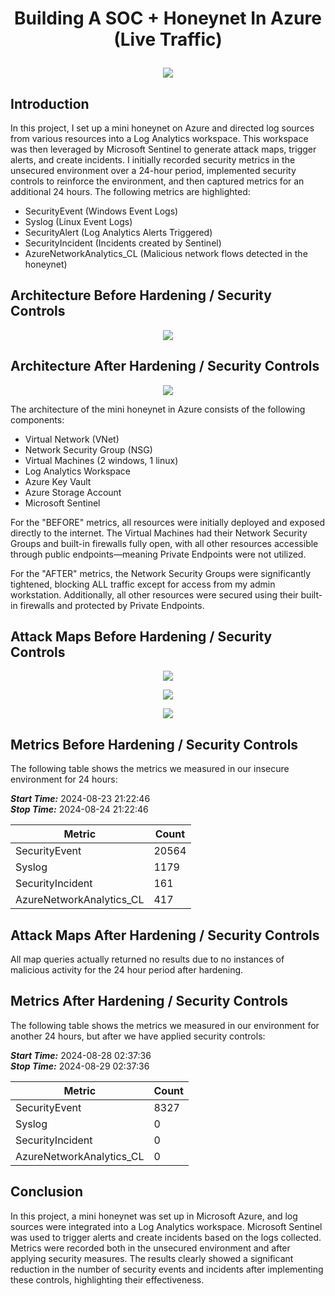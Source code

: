 # <p align="center"> Building A SOC + Honeynet In Azure (Live Traffic)

<p align="center"><img src="images/Cloud Honeynet + SOC.png"></p>

## Introduction
In this project, I set up a mini honeynet on Azure and directed log sources from various resources into a Log Analytics workspace. This workspace was then leveraged by Microsoft Sentinel to generate attack maps, trigger alerts, and create incidents. I initially recorded security metrics in the unsecured environment over a 24-hour period, implemented security controls to reinforce the environment, and then captured metrics for an additional 24 hours. The following metrics are highlighted:

- SecurityEvent (Windows Event Logs)
- Syslog (Linux Event Logs)
- SecurityAlert (Log Analytics Alerts Triggered)
- SecurityIncident (Incidents created by Sentinel)
- AzureNetworkAnalytics_CL (Malicious network flows detected in the honeynet)

## Architecture Before Hardening / Security Controls

<p align="center"><img src="images/Architecture Before Hardening _ Security Controls.png"></p>

## Architecture After Hardening / Security Controls

<p align="center"><img src="images/Architecture After Hardening _ Security Controls.png"></p>

The architecture of the mini honeynet in Azure consists of the following components:

- Virtual Network (VNet)
- Network Security Group (NSG)
- Virtual Machines (2 windows, 1 linux)
- Log Analytics Workspace
- Azure Key Vault
- Azure Storage Account
- Microsoft Sentinel

For the "BEFORE" metrics, all resources were initially deployed and exposed directly to the internet. The Virtual Machines had their Network Security Groups and built-in firewalls fully open, with all other resources accessible through public endpoints—meaning Private Endpoints were not utilized.

For the "AFTER" metrics, the Network Security Groups were significantly tightened, blocking ALL traffic except for access from my admin workstation. Additionally, all other resources were secured using their built-in firewalls and protected by Private Endpoints.

## Attack Maps Before Hardening / Security Controls

<p align="center"><img src="images/(Before)24hr-nsg-malicious-allowed-in - Microsoft Azure.png"></p>

<p align="center"><img src="images/(Before)24hr-linux-ssh-auth-fail - Microsoft Azure.png"></p>

<p align="center"><img src="images/(Before)24hr-windows-rdp-auth-fail - Microsoft Azure.png"></p>

## Metrics Before Hardening / Security Controls

The following table shows the metrics we measured in our insecure environment for 24 hours:

***Start Time:*** 2024-08-23 21:22:46</br>
***Stop Time:*** 2024-08-24 21:22:46

| Metric                   | Count
| ------------------------ | -----
| SecurityEvent            | 20564
| Syslog                   | 1179
| SecurityIncident         | 161
| AzureNetworkAnalytics_CL | 417

## Attack Maps After Hardening / Security Controls

All map queries actually returned no results due to no instances of malicious activity for the 24 hour period after hardening.

## Metrics After Hardening / Security Controls

The following table shows the metrics we measured in our environment for another 24 hours, but after we have applied security controls:

***Start Time:*** 2024-08-28 02:37:36</br>
***Stop Time:***	2024-08-29 02:37:36

| Metric                   | Count
| ------------------------ | -----
| SecurityEvent            | 8327
| Syslog                   | 0
| SecurityIncident         | 0
| AzureNetworkAnalytics_CL | 0

## Conclusion

In this project, a mini honeynet was set up in Microsoft Azure, and log sources were integrated into a Log Analytics workspace. Microsoft Sentinel was used to trigger alerts and create incidents based on the logs collected. Metrics were recorded both in the unsecured environment and after applying security measures. The results clearly showed a significant reduction in the number of security events and incidents after implementing these controls, highlighting their effectiveness.





